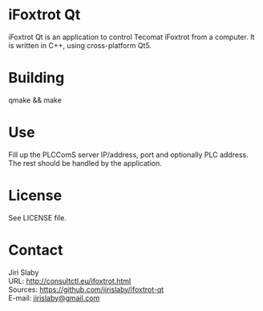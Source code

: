 iFoxtrot Qt
===========

iFoxtrot Qt is an application to control Tecomat iFoxtrot from a computer. It
is written in C++, using cross-platform Qt5.

Building
========

qmake && make

Use
===
Fill up the PLCComS server IP/address, port and optionally PLC address. The
rest should be handled by the application.

License
=======

See LICENSE file.

Contact
=======

Jiri Slaby  
URL: http://consultctl.eu/ifoxtrot.html  
Sources: https://github.com/jirislaby/ifoxtrot-qt  
E-mail: jirislaby@gmail.com
